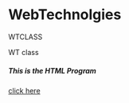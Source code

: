 # WebTechnolgies
WTCLASS
<html>
<head>
WT class
</head>
<body>
<h5>This is the HTML Program</h5>
<a href="Wt.HTML">click here</a>
</body>
</html>
